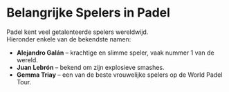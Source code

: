 # Belangrijke Spelers in Padel
Padel kent veel getalenteerde spelers wereldwijd.  
Hieronder enkele van de bekendste namen:

- **Alejandro Galán** – krachtige en slimme speler, vaak nummer 1 van de wereld.
- **Juan Lebrón** – bekend om zijn explosieve smashes.
- **Gemma Triay** – een van de beste vrouwelijke spelers op de World Padel Tour.

